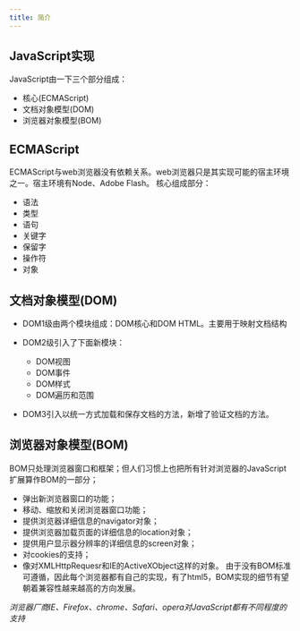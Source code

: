 ```yaml
---
title: 简介
---
```

## JavaScript实现
JavaScript由一下三个部分组成：
  * 核心(ECMAScript)
  * 文档对象模型(DOM)
  * 浏览器对象模型(BOM)

## ECMAScript
ECMAScript与web浏览器没有依赖关系。web浏览器只是其实现可能的宿主环境之一。宿主环境有Node、Adobe Flash。 核心组成部分：
  * 语法
  * 类型
  * 语句
  * 关键字
  * 保留字
  * 操作符
  * 对象

## 文档对象模型(DOM)
  * DOM1级由两个模块组成：DOM核心和DOM HTML。主要用于映射文档结构

  * DOM2级引入了下面新模块：
    * DOM视图
    * DOM事件
    * DOM样式
    * DOM遍历和范围
  * DOM3引入以统一方式加载和保存文档的方法，新增了验证文档的方法。

## 浏览器对象模型(BOM)
BOM只处理浏览器窗口和框架；但人们习惯上也把所有针对浏览器的JavaScript扩展算作BOM的一部分；
  * 弹出新浏览器窗口的功能；
  * 移动、缩放和关闭浏览器窗口功能；
  * 提供浏览器详细信息的navigator对象；
  * 提供浏览器加载页面的详细信息的location对象；
  * 提供用户显示器分辨率的详细信息的screen对象；
  * 对cookies的支持；
  * 像对XMLHttpRequesr和IE的ActiveXObject这样的对象。
由于没有BOM标准可遵循，因此每个浏览器都有自己的实现，有了html5，BOM实现的细节有望朝着兼容性越来越高的方向发展。

*浏览器厂商IE、Firefox、chrome、Safari、opera对JavaScript都有不同程度的支持*
